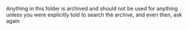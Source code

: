 Anything in this folder is archived and should not be used for anything unless you were explicitly told to search the archive, and even then, ask again 